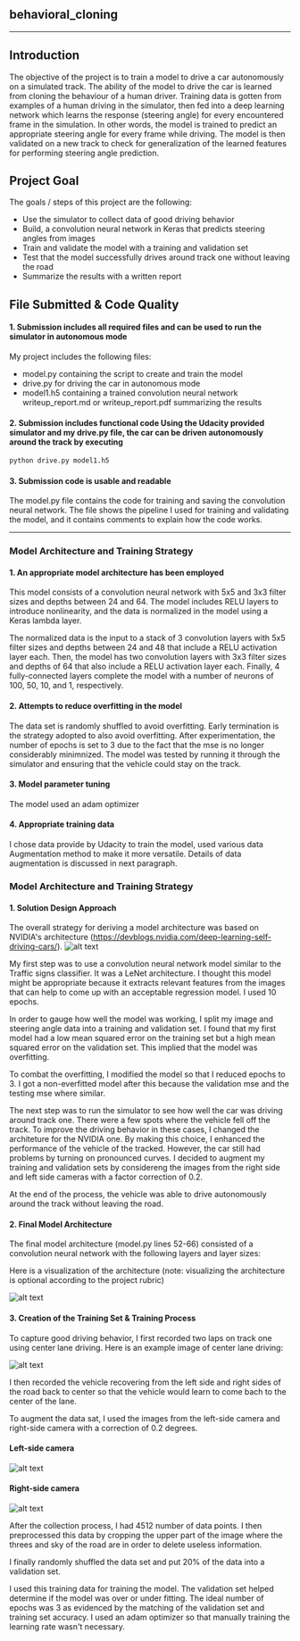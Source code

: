 ## behavioral_cloning

---

## Introduction

The objective of the project is to train a model to drive a car autonomously on a simulated track. The ability of the model to drive the car is learned from cloning the behaviour of a human driver. Training data is gotten from examples of a human driving in the simulator, then fed into a deep learning network which learns the response (steering angle) for every encountered frame in the simulation. In other words, the model is trained to predict an appropriate steering angle for every frame while driving. The model is then validated on a new track to check for generalization of the learned features for performing steering angle prediction.

## Project Goal

The goals / steps of this project are the following:
* Use the simulator to collect data of good driving behavior
* Build, a convolution neural network in Keras that predicts steering angles from images
* Train and validate the model with a training and validation set
* Test that the model successfully drives around track one without leaving the road
* Summarize the results with a written report

## File Submitted & Code Quality

#### 1. Submission includes all required files and can be used to run the simulator in autonomous mode

My project includes the following files:

 * model.py containing the script to create and train the model
 * drive.py for driving the car in autonomous mode
 * model1.h5 containing a trained convolution neural network
writeup_report.md or writeup_report.pdf summarizing the results

#### 2. Submission includes functional code Using the Udacity provided simulator and my drive.py file, the car can be driven autonomously around the track by executing
```sh
python drive.py model1.h5
```
#### 3. Submission code is usable and readable

The model.py file contains the code for training and saving the convolution neural network. The file shows the pipeline I used for training and validating the model, and it contains comments to explain how the code works.




[//]: # (Image References)

[image1]: ./images/cnn.png "Model Visualization"
[image2]: ./images/center.jpg "center"
[image3]: ./images/right.jpg "Recovery Image"
[image4]: ./images/left.jpg "Recovery Image"
[image5]: ./images/architecture.png "Recovery Image"


---

### Model Architecture and Training Strategy

#### 1. An appropriate model architecture has been employed

This model consists of a convolution neural network with 5x5 and 3x3 filter sizes and depths between 24 and 64. The model includes RELU layers to introduce nonlinearity, and the data is normalized in the model using a Keras lambda layer. 

The normalized data is the input to a stack of 3 convolution layers with 5x5 filter sizes and depths between 24 and 48 that include a RELU activation layer each. Then, the model has two convolution layers with 3x3 filter sizes and depths of 64 that also include a RELU activation layer each. Finally, 4 fully-connected layers complete the model with a number of neurons of 100, 50, 10, and 1, respectively.

#### 2. Attempts to reduce overfitting in the model

The data set is randomly shuffled to avoid overfitting. Early termination is the strategy adopted to also avoid overfitting. After experimentation, the number of epochs is set to 3 due to the fact that the mse is no longer considerably minimnized. The model was tested by running it through the simulator and ensuring that the vehicle could stay on the track.

#### 3. Model parameter tuning

The model used an adam optimizer

#### 4. Appropriate training data

I chose data provide by Udacity to train the model, used various data Augmentation method to make it more versatile. Details of data augmentation is discussed in next paragraph.

### Model Architecture and Training Strategy

#### 1. Solution Design Approach

The overall strategy for deriving a model architecture was based on NVIDIA's architecture (https://devblogs.nvidia.com/deep-learning-self-driving-cars/).
![alt text][image1]

My first step was to use a convolution neural network model similar to the Traffic signs classifier. It was a LeNet architecture. I thought this model might be appropriate because it extracts relevant features from the images that can help to come up with an acceptable regression model. I used 10 epochs.

In order to gauge how well the model was working, I split my image and steering angle data into a training and validation set. I found that my first model had a low mean squared error on the training set but a high mean squared error on the validation set. This implied that the model was overfitting. 

To combat the overfitting, I modified the model so that I reduced epochs to 3. I got a non-everfitted model after this because the validation mse and the testing mse where similar.

The next step was to run the simulator to see how well the car was driving around track one. There were a few spots where the vehicle fell off the track. To improve the driving behavior in these cases, I changed the architeture for the NVIDIA one. By making this choice, I enhanced the performance of the vehicle of the tracked. However, the car still had problems by turning on pronounced curves. I decided to augment my training and validation sets by considereng the images from the right side and left side cameras with a factor correction of 0.2. 

At the end of the process, the vehicle was able to drive autonomously around the track without leaving the road.

#### 2. Final Model Architecture

The final model architecture (model.py lines 52-66) consisted of a convolution neural network with the following layers and layer sizes:

Here is a visualization of the architecture (note: visualizing the architecture is optional according to the project rubric)

![alt text][image5]

#### 3. Creation of the Training Set & Training Process

To capture good driving behavior, I first recorded two laps on track one using center lane driving. Here is an example image of center lane driving:

![alt text][image2]

I then recorded the vehicle recovering from the left side and right sides of the road back to center so that the vehicle would learn to come bach to the center of the lane.




To augment the data sat, I used the images from the left-side camera and right-side camera with a correction of 0.2 degrees.

#### Left-side camera
![alt text][image4]
#### Right-side camera
![alt text][image3]


After the collection process, I had 4512 number of data points. I then preprocessed this data by cropping the upper part of the image where the threes and sky of the road are in order to delete useless information. 

I finally randomly shuffled the data set and put 20% of the data into a validation set. 

I used this training data for training the model. The validation set helped determine if the model was over or under fitting. The ideal number of epochs was 3 as evidenced by the matching of the validation set and training set accuracy. I used an adam optimizer so that manually training the learning rate wasn't necessary.
